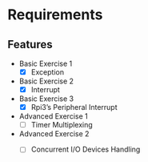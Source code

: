 # Requirements

## Features

- Basic Exercise 1
    - [x] Exception  
- Basic Exercise 2
    - [x] Interrupt 
- Basic Exercise 3      
    - [x] Rpi3’s Peripheral Interrupt  
- Advanced Exercise 1
    - [ ] Timer Multiplexing  
- Advanced Exercise 2
    - [ ] Concurrent I/O Devices Handling 

